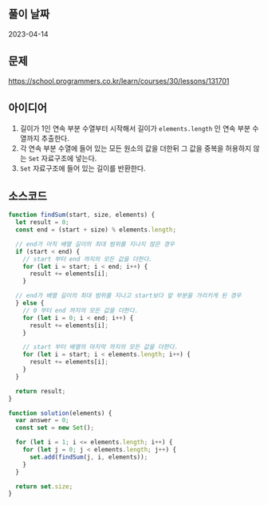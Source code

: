 ## 풀이 날짜
2023-04-14

## 문제
https://school.programmers.co.kr/learn/courses/30/lessons/131701

## 아이디어
1. 길이가 1인 연속 부분 수열부터 시작해서 길이가 `elements.length` 인 연속 부분 수열까지 추출한다.  
2. 각 연속 부분 수열에 들어 있는 모든 원소의 값을 더한뒤 그 값을 중복을 허용하지 않는 `Set` 자료구조에 넣는다.  
3. `Set` 자료구조에 들어 있는 길이를 반환한다.  

## 소스코드
```js
function findSum(start, size, elements) {
  let result = 0;
  const end = (start + size) % elements.length;

  // end가 아직 배열 길이의 최대 범위를 지나지 않은 경우
  if (start < end) {
    // start 부터 end 까지의 모든 값을 더한다.
    for (let i = start; i < end; i++) {
      result += elements[i];
    }

  // end가 배열 길이의 최대 범위를 지나고 start보다 앞 부분을 가리키게 된 경우
  } else {
    // 0 부터 end 까지의 모든 값을 더한다.
    for (let i = 0; i < end; i++) {
      result += elements[i];
    }

    // start 부터 배열의 마지막 까지의 모든 값을 더한다.
    for (let i = start; i < elements.length; i++) {
      result += elements[i];
    }
  }

  return result;
}

function solution(elements) {
  var answer = 0;
  const set = new Set();

  for (let i = 1; i <= elements.length; i++) {
    for (let j = 0; j < elements.length; j++) {
      set.add(findSum(j, i, elements));
    }
  }

  return set.size;
}
```
